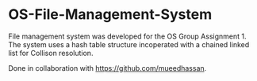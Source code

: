# OS-File-Management-System
File management system was developed for the OS Group Assignment 1. The system uses a hash table structure incoperated with a chained linked list for Collison resolution.

Done in collaboration with https://github.com/mueedhassan.
